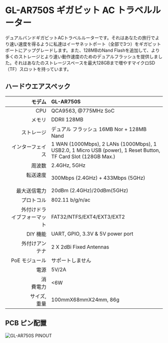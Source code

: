#  GL-AR750S ギガビット AC トラベルルーター



デュアルバンドギガビットACトラベルルーターです。それはあなたの旅行でより速い速度を得るように私達はイーサネットポート（全部で3つ）をギガビットポートにアップグレードします。また、128MBのNand Flashを追加して、より多くのストレージとより速い動作速度のためのデュアルフラッシュを提供しました。それはあなたのストレージスペースを最大128GBまで増やすマイクロSD（TF）スロットを持っています。

## ハードウエアスペック

|                         モデム | GL-AR750S                                                    |
| ----------------------------: | :----------------------------------------------------------- |
|                           CPU | QCA9563, @775MHz SoC                                         |
|                        メモリ | DDRII 128MB                                                  |
|                     ストレージ | デュアル フラッシュ 16MB Nor + 128MB Nand                             |
|                インターフェイス | 1 WAN (1000Mbps), 2 LANs (1000Mbps), 1 USB2.0, 1 Micro USB (power), 1 Reset Button, TF Card Slot (128GB Max.) |
|                     周波数　　 | 2.4GHz, 5GHz                                                 |
|             転送速度 　　　　　| 300Mbps (2.4GHz) + 433Mbps (5GHz)                            |
|                 最大送信電力　 | 20dBm (2.4GHz)/20dBm(5GHz)                                   |
|                      プロトコル | 802.11 b/g/n/ac                                              |
| 　　外付けドライブフォーマット　 | FAT32/NTFS/EXT4/EXT3/EXT2                                    |
|                  　　　DIY 機能 | UART, GPIO, 3.3V & 5V power port                             |
|             　　 外付けアンテナ | 2 X 2dBi Fixed Antennas                                      |
|                  PoE モジュール | サポートしません                                                           |
|                  　　　　 電源 | 5V/2A                                                        |
|            　　　　　　 消費電力 | <6W                                                          |
|            　　　　 サイズ, 重量 | 100mmX68mmX24mm, 86g                                         |



## PCB ピン配置

![GL-AR750S PINOUT](https://static.gl-inet.com/docs/en/3/hardware/ar750s/AR750S-V1.0-PINOUT-01.jpg)








